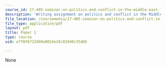 ```yaml
---
course_id: 17-405-seminar-on-politics-and-conflict-in-the-middle-east-fall-2003
description: 'Writing assignment on politics and conflict in the Middle East. '
file_location: /coursemedia/17-405-seminar-on-politics-and-conflict-in-the-middle-east-fall-2003/e7f8f6723db0a0824e28c02840c35d66_paper1topics03.pdf
file_type: application/pdf
layout: pdf
title: Paper 1
type: course
uid: e7f8f6723db0a0824e28c02840c35d66

---
```

None